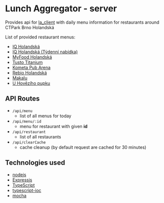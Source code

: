 # Lunch Aggregator - server

Provides api for [la_client](https://github.com/kozubikmichal/la_server) with daily menu information for restaurants around CTPark Brno Holandská

List of provided restaurant menus:

* [IQ Holandská](http://iqrestaurant.cz/brno/menu.html)
* [IQ Holandská (Týdenní nabídka)](http://iqrestaurant.cz/brno/menu.html)
* [MyFood Holandská](https://www.sklizeno.cz/o-nas/brno-holandska/)
* [Tusto Titanium](http://titanium.tusto.cz/tydenni-menu/)
* [Kometa Pub Arena](https://arena.kometapub.cz/tydenni-menu.php)
* [Rebio Holandská](http://www.rebio.cz/Holandska/Nase-nabidka/dW-ei.folder.aspx)
* [Makalu](http://www.nepalska-restaurace-makalu.cz/index.php)
* [U Hovězího pupku](http://www.uhovezihopupku.cz/menu/)

## API Routes

* `/api/menu`
  * list of all menus for today
* `/api/menu/:id`
  * menu for restaurant with given **id**
* `/api/restaurant`
  * list of all restaurants
* `/api/clearCache`
  * cache cleanup (by default request are cached for 30 minutes)

## Technologies used

* [nodejs](https://nodejs.org/en/)
* [Expressjs](https://expressjs.com/)
* [TypeScript](https://www.typescriptlang.org/)
* [typescript-ioc](https://www.npmjs.com/package/typescript-ioc)
* [mocha](https://mochajs.org/)